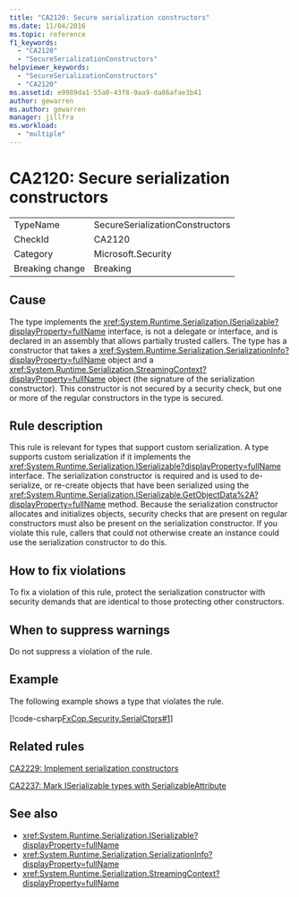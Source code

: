 ```yaml
---
title: "CA2120: Secure serialization constructors"
ms.date: 11/04/2016
ms.topic: reference
f1_keywords:
  - "CA2120"
  - "SecureSerializationConstructors"
helpviewer_keywords:
  - "SecureSerializationConstructors"
  - "CA2120"
ms.assetid: e9989da1-55a0-43f8-9aa9-da86afae3b41
author: gewarren
ms.author: gewarren
manager: jillfra
ms.workload:
  - "multiple"
---
```

# CA2120: Secure serialization constructors

|||
|-|-|
|TypeName|SecureSerializationConstructors|
|CheckId|CA2120|
|Category|Microsoft.Security|
|Breaking change|Breaking|

## Cause
The type implements the <xref:System.Runtime.Serialization.ISerializable?displayProperty=fullName> interface, is not a delegate or interface, and is declared in an assembly that allows partially trusted callers. The type has a constructor that takes a <xref:System.Runtime.Serialization.SerializationInfo?displayProperty=fullName> object and a <xref:System.Runtime.Serialization.StreamingContext?displayProperty=fullName> object (the signature of the serialization constructor). This constructor is not secured by a security check, but one or more of the regular constructors in the type is secured.

## Rule description
This rule is relevant for types that support custom serialization. A type supports custom serialization if it implements the <xref:System.Runtime.Serialization.ISerializable?displayProperty=fullName> interface. The serialization constructor is required and is used to de-serialize, or re-create objects that have been serialized using the <xref:System.Runtime.Serialization.ISerializable.GetObjectData%2A?displayProperty=fullName> method. Because the serialization constructor allocates and initializes objects, security checks that are present on regular constructors must also be present on the serialization constructor. If you violate this rule, callers that could not otherwise create an instance could use the serialization constructor to do this.

## How to fix violations
To fix a violation of this rule, protect the serialization constructor with security demands that are identical to those protecting other constructors.

## When to suppress warnings
Do not suppress a violation of the rule.

## Example
The following example shows a type that violates the rule.

[!code-csharp[FxCop.Security.SerialCtors#1](../code-quality/codesnippet/CSharp/ca2120-secure-serialization-constructors_1.cs)]

## Related rules
[CA2229: Implement serialization constructors](../code-quality/ca2229.md)

[CA2237: Mark ISerializable types with SerializableAttribute](../code-quality/ca2237.md)

## See also

- <xref:System.Runtime.Serialization.ISerializable?displayProperty=fullName>
- <xref:System.Runtime.Serialization.SerializationInfo?displayProperty=fullName>
- <xref:System.Runtime.Serialization.StreamingContext?displayProperty=fullName>
